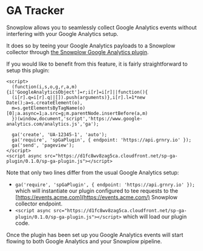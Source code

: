 # GA Tracker

Snowplow allows you to seamlessly collect Google Analytics events without interfering with your Google Analytics setup.

It does so by teeing your Google Analytics payloads to a Snowplow collector through [the Snowplow Google Analytics plugin](https://github.com/snowplow/snowplow/wiki/plugin).

If you would like to benefit from this feature, it is fairly straightforward to setup this plugin:

```markup
<script>
  (function(i,s,o,g,r,a,m){i['GoogleAnalyticsObject']=r;i[r]=i[r]||function(){
  (i[r].q=i[r].q||[]).push(arguments)},i[r].l=1*new Date();a=s.createElement(o),
  m=s.getElementsByTagName(o)[0];a.async=1;a.src=g;m.parentNode.insertBefore(a,m)
  })(window,document,'script','https://www.google-analytics.com/analytics.js','ga');

  ga('create', 'UA-12345-1', 'auto');
  ga('require', 'spGaPlugin', { endpoint: 'https://api.grnry.io' });
  ga('send', 'pageview');
</script>
<script async src="https://d1fc8wv8zag5ca.cloudfront.net/sp-ga-plugin/0.1.0/sp-ga-plugin.js"></script>
```

Note that only two lines differ from the usual Google Analytics setup:

* `ga('require', 'spGaPlugin', { endpoint: 'https://api.grnry.io' });`  which will instantiate our plugin configured to tee requests to the [https://events.acme.com](https://events.acme.com/) Snowplow collector endpoint. 
* `<script async src="https://d1fc8wv8zag5ca.cloudfront.net/sp-ga-plugin/0.1.0/sp-ga-plugin.js"></script>` which will load our plugin code.

Once the plugin has been set up you Google Analytics events will start flowing to both Google Analytics and your Snowplow pipeline.

